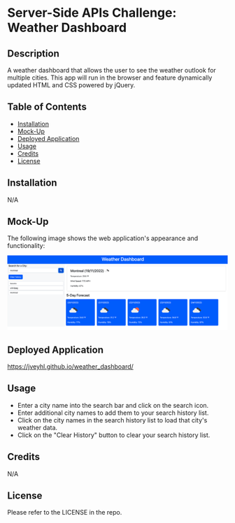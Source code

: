 # Server-Side APIs Challenge: Weather Dashboard

## Description

A weather dashboard that allows the user to see the weather outlook for multiple cities. This app will run in the browser and feature dynamically updated HTML and CSS powered by jQuery.

## Table of Contents

- [Installation](#installation)
- [Mock-Up](#mock-up)
- [Deployed Application](#deployed-application)
- [Usage](#usage)
- [Credits](#credits)
- [License](#license)

## Installation

N/A

## Mock-Up

The following image shows the web application's appearance and functionality:

![Alt text](/assets/images/demo.png)

## Deployed Application

https://jveyhl.github.io/weather_dashboard/

## Usage

- Enter a city name into the search bar and click on the search icon.
- Enter additional city names to add them to your search history list.
- Click on the city names in the search history list to load that city's weather data.
- Click on the "Clear History" button to clear your search history list.


## Credits

N/A

## License

Please refer to the LICENSE in the repo.